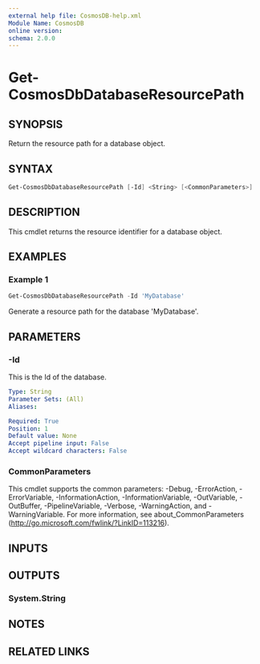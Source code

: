 ```yaml
---
external help file: CosmosDB-help.xml
Module Name: CosmosDB
online version:
schema: 2.0.0
---
```


# Get-CosmosDbDatabaseResourcePath

## SYNOPSIS

Return the resource path for a database object.

## SYNTAX

```powershell
Get-CosmosDbDatabaseResourcePath [-Id] <String> [<CommonParameters>]
```

## DESCRIPTION

This cmdlet returns the resource identifier for a database
object.

## EXAMPLES

### Example 1

```powershell
Get-CosmosDbDatabaseResourcePath -Id 'MyDatabase'
```

Generate a resource path for the database 'MyDatabase'.

## PARAMETERS

### -Id

This is the Id of the database.

```yaml
Type: String
Parameter Sets: (All)
Aliases:

Required: True
Position: 1
Default value: None
Accept pipeline input: False
Accept wildcard characters: False
```

### CommonParameters

This cmdlet supports the common parameters: -Debug, -ErrorAction, -ErrorVariable, -InformationAction, -InformationVariable, -OutVariable, -OutBuffer, -PipelineVariable, -Verbose, -WarningAction, and -WarningVariable.
For more information, see about_CommonParameters (http://go.microsoft.com/fwlink/?LinkID=113216).

## INPUTS

## OUTPUTS

### System.String

## NOTES

## RELATED LINKS
